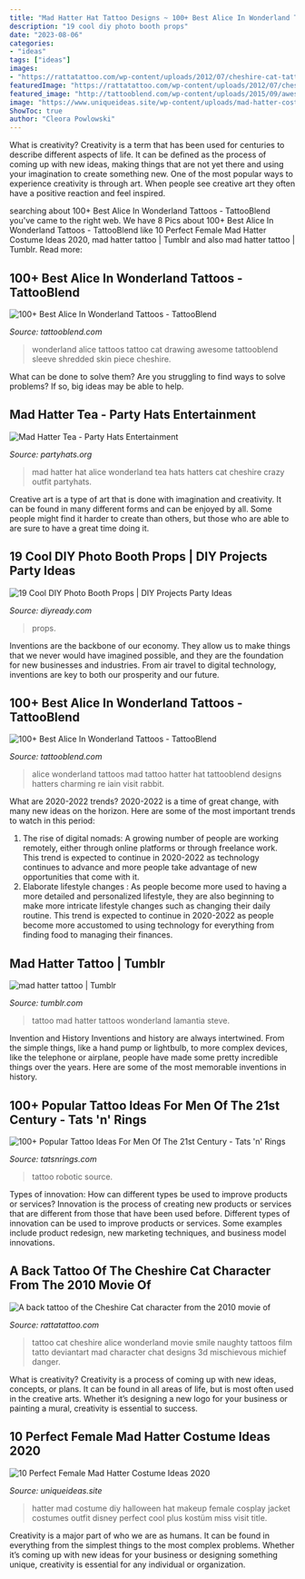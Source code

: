 ```yaml
---
title: "Mad Hatter Hat Tattoo Designs ~ 100+ Best Alice In Wonderland Tattoos"
description: "19 cool diy photo booth props"
date: "2023-08-06"
categories:
- "ideas"
tags: ["ideas"]
images:
- "https://rattatattoo.com/wp-content/uploads/2012/07/cheshire-cat-tattoo-2010-film-movie-grin-teeth-smile-naughty-michief-misleading-danger.jpg"
featuredImage: "https://rattatattoo.com/wp-content/uploads/2012/07/cheshire-cat-tattoo-2010-film-movie-grin-teeth-smile-naughty-michief-misleading-danger.jpg"
featured_image: "http://tattooblend.com/wp-content/uploads/2015/09/awesome-cat-alice-in-wonderland-tattoo.jpg?x26891"
image: "https://www.uniqueideas.site/wp-content/uploads/mad-hatter-costume-diy-jacket-diy-hat-makeup-halloween-pinterest.jpg"
ShowToc: true
author: "Cleora Powlowski"
---
```



What is creativity?
Creativity is a term that has been used for centuries to describe different aspects of life. It can be defined as the process of coming up with new ideas, making things that are not yet there and using your imagination to create something new. One of the most popular ways to experience creativity is through art. When people see creative art they often have a positive reaction and feel inspired.

	

		
searching about 100+ Best Alice In Wonderland Tattoos - TattooBlend you've came to the right web. We have 8 Pics about 100+ Best Alice In Wonderland Tattoos - TattooBlend like 10 Perfect Female Mad Hatter Costume Ideas 2020, mad hatter tattoo | Tumblr and also mad hatter tattoo | Tumblr. Read more:
		
    
## 100+ Best Alice In Wonderland Tattoos - TattooBlend

<img loading=lazy src="http://tattooblend.com/wp-content/uploads/2015/09/awesome-cat-alice-in-wonderland-tattoo.jpg?x26891" onerror="this.onerror=null;this.src='https://tse1.mm.bing.net/th?id=OIP.jdKd9MlqvS9LB5dFAlcaHgHaJx&amp;pid=15.1';" alt="100+ Best Alice In Wonderland Tattoos - TattooBlend">

_Source: tattooblend.com_

>wonderland alice tattoos tattoo cat drawing awesome tattooblend sleeve shredded skin piece cheshire. 

	

What can be done to solve them?
Are you struggling to find ways to solve problems? If so, big ideas may be able to help.

    
## Mad Hatter Tea - Party Hats Entertainment

<img loading=lazy src="http://partyhats.org/wp-content/uploads/2015/06/Alice-in-Wonderland-Cheshire-Cat-hat.jpg" onerror="this.onerror=null;this.src='https://tse4.mm.bing.net/th?id=OIP.87iTXlBlzOsHURbnhzhUUwAAAA&amp;pid=15.1';" alt="Mad Hatter Tea - Party Hats Entertainment">

_Source: partyhats.org_

>mad hatter hat alice wonderland tea hats hatters cat cheshire crazy outfit partyhats. 

	

Creative art is a type of art that is done with imagination and creativity. It can be found in many different forms and can be enjoyed by all. Some people might find it harder to create than others, but those who are able to are sure to have a great time doing it.

    
## 19 Cool DIY Photo Booth Props | DIY Projects Party Ideas

<img loading=lazy src="https://diyprojects.com/wp-content/uploads/2017/05/Cool-DIY-Photo-Booth-Props-Mini-Hat.jpg" onerror="this.onerror=null;this.src='https://tse2.mm.bing.net/th?id=OIP.xhSFo0udUn1VuzxSB89OqwHaL0&amp;pid=15.1';" alt="19 Cool DIY Photo Booth Props | DIY Projects Party Ideas">

_Source: diyready.com_

>props. 

	

Inventions are the backbone of our economy. They allow us to make things that we never would have imagined possible, and they are the foundation for new businesses and industries. From air travel to digital technology, inventions are key to both our prosperity and our future.

    
## 100+ Best Alice In Wonderland Tattoos - TattooBlend

<img loading=lazy src="http://tattooblend.com/wp-content/uploads/2015/09/42.jpg" onerror="this.onerror=null;this.src='https://tse1.mm.bing.net/th?id=OIP.huzbD0StBnr9o69P7ea0OAHaHI&amp;pid=15.1';" alt="100+ Best Alice In Wonderland Tattoos - TattooBlend">

_Source: tattooblend.com_

>alice wonderland tattoos mad tattoo hatter hat tattooblend designs hatters charming re iain visit rabbit. 

	

What are 2020-2022 trends?
2020-2022 is a time of great change, with many new ideas on the horizon. Here are some of the most important trends to watch in this period: 
1. The rise of digital nomads: A growing number of people are working remotely, either through online platforms or through freelance work. This trend is expected to continue in 2020-2022 as technology continues to advance and more people take advantage of new opportunities that come with it. 
2. Elaborate lifestyle changes : As people become more used to having a more detailed and personalized lifestyle, they are also beginning to make more intricate lifestyle changes such as changing their daily routine. This trend is expected to continue in 2020-2022 as people become more accustomed to using technology for everything from finding food to managing their finances. 

    
## Mad Hatter Tattoo | Tumblr

<img loading=lazy src="https://68.media.tumblr.com/0c6f7769f28389942f9f91b6c0e38c85/tumblr_ogz1faW8K31vxdy2co1_500.jpg" onerror="this.onerror=null;this.src='https://tse1.mm.bing.net/th?id=OIP.aWZcAKYPQv21wWegFAQkFgHaHU&amp;pid=15.1';" alt="mad hatter tattoo | Tumblr">

_Source: tumblr.com_

>tattoo mad hatter tattoos wonderland lamantia steve. 

	

Invention and History
Inventions and history are always intertwined. From the simple things, like a hand pump or lightbulb, to more complex devices, like the telephone or airplane, people have made some pretty incredible things over the years. Here are some of the most memorable inventions in history.

    
## 100+ Popular Tattoo Ideas For Men Of The 21st Century - Tats &#039;n&#039; Rings

<img loading=lazy src="https://tatsnrings.com/wp-content/uploads/2018/04/steampunk-robotic-ribs-back-tattoo.jpg" onerror="this.onerror=null;this.src='https://tse3.mm.bing.net/th?id=OIP.xsa4n2WwiqnvhtFXr5oYiAHaIB&amp;pid=15.1';" alt="100+ Popular Tattoo Ideas For Men Of The 21st Century - Tats &#039;n&#039; Rings">

_Source: tatsnrings.com_

>tattoo robotic source. 

	

Types of innovation: How can different types be used to improve products or services?
Innovation is the process of creating new products or services that are different from those that have been used before. Different types of innovation can be used to improve products or services. Some examples include product redesign, new marketing techniques, and business model innovations.

    
## A Back Tattoo Of The Cheshire Cat Character From The 2010 Movie Of

<img loading=lazy src="https://rattatattoo.com/wp-content/uploads/2012/07/cheshire-cat-tattoo-2010-film-movie-grin-teeth-smile-naughty-michief-misleading-danger.jpg" onerror="this.onerror=null;this.src='https://tse4.mm.bing.net/th?id=OIP.BFWClNvpZzXgj60PD1UlVgHaE8&amp;pid=15.1';" alt="A back tattoo of the Cheshire Cat character from the 2010 movie of">

_Source: rattatattoo.com_

>tattoo cat cheshire alice wonderland movie smile naughty tattoos film tatto deviantart mad character chat designs 3d mischievous michief danger. 

	

What is creativity?
Creativity is a process of coming up with new ideas, concepts, or plans. It can be found in all areas of life, but is most often used in the creative arts. Whether it’s designing a new logo for your business or painting a mural, creativity is essential to success.

    
## 10 Perfect Female Mad Hatter Costume Ideas 2020

<img loading=lazy src="https://www.uniqueideas.site/wp-content/uploads/mad-hatter-costume-diy-jacket-diy-hat-makeup-halloween-pinterest.jpg" onerror="this.onerror=null;this.src='https://tse2.mm.bing.net/th?id=OIP.L6l3jq9bm7yVxkfnerpAuwHaJ3&amp;pid=15.1';" alt="10 Perfect Female Mad Hatter Costume Ideas 2020">

_Source: uniqueideas.site_

>hatter mad costume diy halloween hat makeup female cosplay jacket costumes outfit disney perfect cool plus kostüm miss visit title. 

	

Creativity is a major part of who we are as humans. It can be found in everything from the simplest things to the most complex problems. Whether it’s coming up with new ideas for your business or designing something unique, creativity is essential for any individual or organization.

